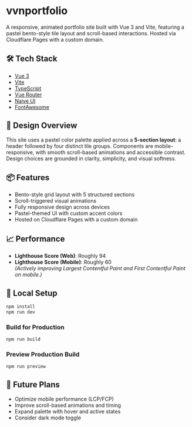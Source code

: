 # vvnportfolio

A responsive, animated portfolio site built with Vue 3 and Vite, featuring a pastel bento-style tile layout and scroll-based interactions. Hosted via Cloudflare Pages with a custom domain.

## 🛠 Tech Stack

- [Vue 3](https://vuejs.org/)
- [Vite](https://vitejs.dev/)
- [TypeScript](https://www.typescriptlang.org/)
- [Vue Router](https://router.vuejs.org/)
- [Naive UI](https://www.naiveui.com/)
- [FontAwesome](https://fontawesome.com/)

## 🎨 Design Overview

This site uses a pastel color palette applied across a **5-section layout**: a header followed by four distinct tile groups. Components are mobile-responsive, with smooth scroll-based animations and accessible contrast. Design choices are grounded in clarity, simplicity, and visual softness.

## 📦 Features

- Bento-style grid layout with 5 structured sections
- Scroll-triggered visual animations
- Fully responsive design across devices
- Pastel-themed UI with custom accent colors
- Hosted on Cloudflare Pages with a custom domain

## 📈 Performance

- **Lighthouse Score (Web)**: Roughly 94  
- **Lighthouse Score (Mobile)**: Roughly 60  
  *(Actively improving Largest Contentful Paint and First Contentful Paint on mobile.)*

## 🔧 Local Setup

```bash
npm install
npm run dev
```

### Build for Production

```bash
npm run build
```

### Preview Production Build

```bash
npm run preview
```

## 📌 Future Plans

- Optimize mobile performance (LCP/FCP)
- Improve scroll-based animations and timing
- Expand palette with hover and active states
- Consider dark mode toggle
